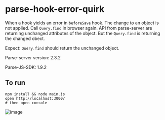 # parse-hook-error-quirk

When a hook yields an error in `beforeSave` hook. The change to an object is not applied. Call `Query.find` in browser again. API from parse-server are returning unchanged attributes of the object. But the `Query.find` is returning the changed obect.

Expect: `Query.find` should return the unchanged object.

Parse-server version: 2.3.2

Parse-JS-SDK: 1.9.2

## To run

```
npm install && node main.js
open http://localhost:3000/
# then open console
```

![image](https://cloud.githubusercontent.com/assets/1559832/22132030/555ead9c-df1c-11e6-9813-db06279aefd2.png)
